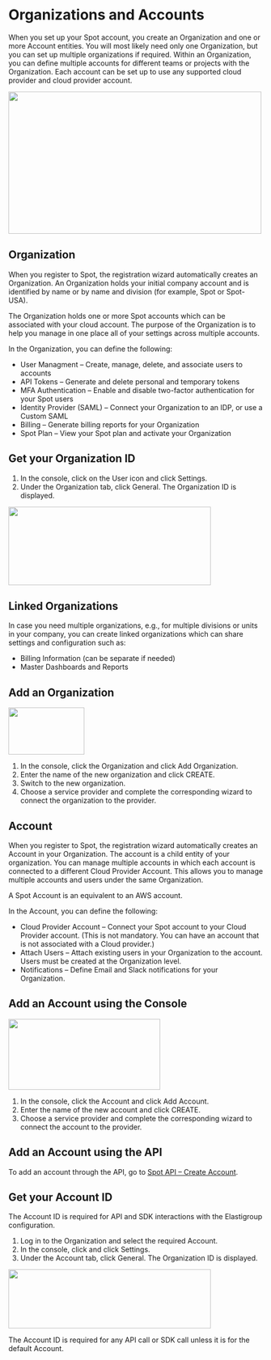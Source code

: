 # Organizations and Accounts

When you set up your Spot account, you create an Organization and one or more Account entities. You will most likely need only one Organization, but you can set up multiple organizations if required. Within an Organization, you can define multiple accounts for different teams or projects with the Organization. Each account can be set up to use any supported cloud provider and cloud provider account.

<img src="/administration/_media/organizations-accounts-01.png" width="500" height="281" />

## Organization

When you register to Spot, the registration wizard automatically creates an Organization. An Organization holds your initial company account and is identified by name or by name and division (for example, Spot or Spot-USA).

The Organization holds one or more Spot accounts which can be associated with your cloud account. The purpose of the Organization is to help you manage in one place all of your settings across multiple accounts.

In the Organization, you can define the following:

- User Managment – Create, manage, delete, and associate users to accounts
- API Tokens – Generate and delete personal and temporary tokens
- MFA Authentication – Enable and disable two-factor authentication for your Spot users
- Identity Provider (SAML) – Connect your Organization to an IDP, or use a Custom SAML
- Billing – Generate billing reports for your Organization
- Spot Plan – View your Spot plan and activate your Organization

## Get your Organization ID

1. In the console, click on the User icon and click Settings.
2. Under the Organization tab, click General. The Organization ID is displayed.

<img src="/administration/_media/organizations-accounts-02.png" width="400" height="155" />

## Linked Organizations

In case you need multiple organizations, e.g., for multiple divisions or units in your company, you can create linked organizations which can share settings and configuration such as:

- Billing Information (can be separate if needed)
- Master Dashboards and Reports

## Add an Organization

<img src="/administration/_media/organizations-accounts-03.png" width="150" height="93" />

1. In the console, click the Organization and click Add Organization.
2. Enter the name of the new organization and click CREATE.
3. Switch to the new organization.
4. Choose a service provider and complete the corresponding wizard to connect the organization to the provider.

## Account

When you register to Spot, the registration wizard automatically creates an Account in your Organization. The account is a child entity of your organization. You can manage multiple accounts in which each account is connected to a different Cloud Provider Account. This allows you to manage multiple accounts and users under the same Organization.

A Spot Account is an equivalent to an AWS account.

In the Account, you can define the following:

- Cloud Provider Account – Connect your Spot account to your Cloud Provider account. (This is not mandatory. You can have an account that is not associated with a Cloud provider.)
- Attach Users – Attach existing users in your Organization to the account. Users must be created at the Organization level.
- Notifications – Define Email and Slack notifications for your Organization.

## Add an Account using the Console

<img src="/administration/_media/organizations-accounts-04.png" width="300" height="140" />

1. In the console, click the Account and click Add Account.
2. Enter the name of the new account and click CREATE.
3. Choose a service provider and complete the corresponding wizard to connect the account to the provider.

## Add an Account using the API

To add an account through the API, go to [Spot API – Create Account](https://docs.spot.io/api/#operation/OrganizationsAndAccountsCreateAccount).

## Get your Account ID

The Account ID is required for API and SDK interactions with the Elastigroup configuration.

1. Log in to the Organization and select the required Account.
2. In the console, click and click Settings.
3. Under the Account tab, click General. The Organization ID is displayed.

<img src="/administration/_media/organizations-accounts-05.png" width="400" height="117" />

The Account ID is required for any API call or SDK call unless it is for the default Account.

